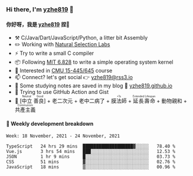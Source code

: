 ### Hi there, I'm [yzhe819](https://github.com/yzhe819) 👋

#### 你好呀，我是 [yzhe819](https://github.com/yzhe819) 捏👋

- :hammer_and_pick: C/Java/Dart/JavaScript/Python, a litter bit Assembly
- :pencil2: Working with [Natural Selection Labs](https://github.com/NaturalSelectionLabs)
- ⚡ Try to write a small C compiler
- 📦 Following [MIT 6.828](https://pdos.csail.mit.edu/6.828/2018/overview.html) to write a simple operating system kernel
- 🧪 Interested in [CMU 15-445/645](https://15445.courses.cs.cmu.edu/fall2020/) course
- 📫 Connect? let's get social 👉 yzhe819@rss3.io
- :scroll: Some studying notes are saved in my blog :space_invader: [yzhe819.github.io](https://yzhe819.github.io/)
- 🌟 Trying to use GitHub Action and Gist
- 🔑 <ruby>[中立 善良]<rp>（</rp><rt>Neutral Good</rt><rp>）</rp></ruby> + 老二次元 + 老中二病了 + <ruby>膜法師<rp>（</rp><rt>+1s</rt><rp>）</rp></ruby> + <ruby>延長壽命<rp>（</rp><rt>Extended Lifespan</rt><rp>）</rp></ruby> + 動物親和 + <ruby>共產主義<rp>（</rp><rt>Communism</rt><rp>）</rp></ruby>



#### 📝 Weekly development breakdown

<!--START_SECTION:waka-->
```text
Week: 18 November, 2021 - 24 November, 2021

TypeScript   24 hrs 29 mins  ███████████████████▓░░░░░   78.40 % 
Vue.js       3 hrs 54 mins   ███░░░░░░░░░░░░░░░░░░░░░░   12.53 % 
JSON         1 hr 9 mins     █░░░░░░░░░░░░░░░░░░░░░░░░   03.73 % 
CSS          51 mins         ▓░░░░░░░░░░░░░░░░░░░░░░░░   02.76 % 
JavaScript   18 mins         ▒░░░░░░░░░░░░░░░░░░░░░░░░   00.96 % 
```
<!--END_SECTION:waka-->



